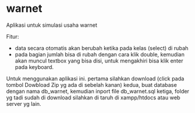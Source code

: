 warnet
======

Aplikasi untuk simulasi usaha warnet

Fitur:
- data secara otomatis akan berubah ketika pada kelas (select) di rubah
- pada bagian jumlah bisa di rubah dengan cara klik double, kemudian akan muncul textbox yang bisa disi, untuk mengakhiri bisa klik enter pada keyboard.


Untuk menggunakan aplikasi ini.
pertama silahkan download (click pada tombol Dowbload Zip yg ada di sebelah kanan)
kedua, buat database dengan nama db_warnet, kemudian inport file db_warnet.sql
ketiga, folder yg tadi sudah di download silahkan di taruh di xampp/htdocs atau web server yg lain.

